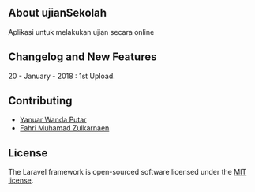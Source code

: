 ## About ujianSekolah

Aplikasi untuk melakukan ujian secara online

## Changelog and New Features

20 - January - 2018 : 1st Upload.

## Contributing

* [Yanuar Wanda Putar](https://github.com/YanuarWanda)
* [Fahri Muhamad Zulkarnaen](https://github.com/FahriMZ)

## License

The Laravel framework is open-sourced software licensed under the [MIT license](https://opensource.org/licenses/MIT).
